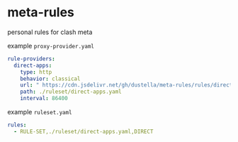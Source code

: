 # meta-rules

personal rules for clash meta

example `proxy-provider.yaml`

```yaml
rule-providers:
  direct-apps:
    type: http
    behavior: classical
    url: " https://cdn.jsdelivr.net/gh/dustella/meta-rules/rules/direct-apps.yaml"
    path: ./ruleset/direct-apps.yaml
    interval: 86400
```

example `ruleset.yaml`

```yaml
rules:
  - RULE-SET,./ruleset/direct-apps.yaml,DIRECT
```
